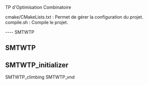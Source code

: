 TP d'Optimisation Combinatoire


cmake/CMakeLists.txt : Permet de gérer la configuration du projet.
compile.sh : Compile le projet.

---- SMTWTP

SMTWTP
--
SMTWTP_initializer
--
SMTWTP_climbing
SMTWTP_vnd

